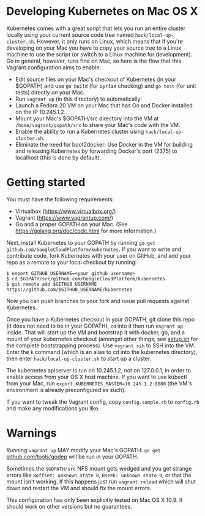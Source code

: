 # Developing Kubernetes on Mac OS X

Kubernetes comes with a great script that lets you run an entire cluster locally using your current source code tree named `hack/local-up-cluster.sh`. However, it only runs on Linux, which means that if you're developing on your Mac you have to copy your source tree to a Linux machine to use the script (or switch to a Linux machine for development). Go in general, however, runs fine on Mac, so here is the flow that this Vagrant configuration aims to enable:

* Edit source files on your Mac's checkout of Kubernetes (in your $GOPATH) and use `go build` (for syntax checking) and `go test` (for unit tests) directly on your Mac.
* Run `vagrant up` (in this directory) to automatically:
 * Launch a Fedora 20 VM on your Mac that has Go and Docker installed on the IP 10.245.1.2.
 * Mount your Mac's $GOPATH/src directory into the VM at `/home/vagrant/gopath/src` to share your Mac's code with the VM.
 * Enable the ability to run a Kubernetes cluster using `hack/local-up-cluster.sh`.
 * Eliminate the need for boot2docker: Use Docker in the VM for building and releasing Kubernetes by forwarding Docker's port (2375) to localhost (this is done by default).

# Getting started

You must have the following requirements:

* Virtualbox (https://www.virtualbox.org/)
* Vagrant (https://www.vagrantup.com/)
* Go and a proper GOPATH on your Mac. (See https://golang.org/doc/code.html for more information.)

Next, install Kubernetes to your GOPATH by running `go get github.com/GoogleCloudPlatform/kubernetes`. If you want to write and contribute code, fork Kubernetes with your user on GitHub, and add your repo as a remote to your local checkout by running:

```
$ export GITHUB_USERNAME=<your github username>
$ cd $GOPATH/src/github.com/GoogleCloudPlatform/kubernetes
$ git remote add $GITHUB_USERNAME https://github.com/$GITHUB_USERNAME/kubernetes
```

Now you can push branches to your fork and issue pull requests against Kubernetes.

Once you have a Kubernetes checkout in your GOPATH, git clone this repo (it does not need to be in your GOPATH), `cd` into it then run `vagrant up` inside. That will start up the VM and bootstrap it with docker, go, and a mount of your kubernetes checkout (amongst other things; see [setup.sh](setup.sh) for the complete bootstrapping process). Use `vagrant ssh` to SSH into the VM. Enter the `k` command (which is an alias to cd into the kubernetes directory), then enter `hack/local-up-cluster.sh` to start up a cluster.

The kubernetes apiserver is run on 10.245.1.2, not on 127.0.0.1, in order to enable access from your OS X host machine. If you want to use kubectl from your Mac, run `export KUBERNETES_MASTER=10.245.1.2:8080` (the VM's environment is already preconfigured as such).

If you want to tweak the Vagrant config, copy `config.sample.rb` to `config.rb` and make any modifications you like.

# Warnings

Running `vagrant up` MAY modify your Mac's GOPATH: `go get` [github.com/tools/godep](https://github.com/tools/godep) will be run in your GOPATH.

Sometimes the `$GOPATH/src` NFS mount gets wedged and you get strange errors like `Boffset: unknown state 0`, `Bseek: unknown state 0`, or that the mount isn't working. If this happens just run `vagrant reload` which will shut down and restart the VM and should fix the mount errors.

This configuration has only been explicitly tested on Mac OS X 10.9. It should work on other versions but no guarantees.
